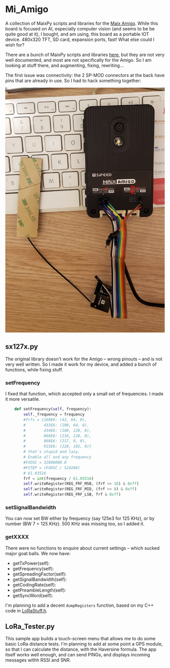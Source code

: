 # Mi_Amigo

A collection of MaixPy scripts and libraries for the [Maix Amigo](https://wiki.sipeed.com/soft/maixpy/en/develop_kit_board/maix_amigo.html). While this board is focused on AI, especially computer vision (and seems to be be quite good at it), I bought, and am using, this board as a portable IOT device. 480x320 TFT, SD card, expansion ports, fast! What else could I wish for?

There are a bunch of MaixPy scripts and libraries [here](https://github.com/sipeed/MaixPy_scripts), but they are not very well documented, and most are not specifically for the Amigo. So I am looking at stuff there, and augmenting, fixing, rewriting...

The first issue was connectivity: the 2 SP-MOD connectors at the back have pins that are already in use. So I had to hack something together:

![pinout](assets/LoRa_Module_SP-MOD.jpg)

## sx127x.py

The original library doesn't work for the Amigo – wrong pinouts – and is not very well written. So I made it work for my device, and added a bunch of functions, while fixing stuff.

### setFrequency

I fixed that function, which accepted only a small set of frequencies. I made it more versatile.

```python
    def setFrequency(self, frequency):
        self._frequency = frequency
        #frfs = {169E6: (42, 64, 0),
        #        433E6: (108, 64, 0),
        #        434E6: (108, 128, 0),
        #        866E6: (216, 128, 0),
        #        868E6: (217, 0, 0),
        #        915E6: (228, 192, 0)}
        # that's stupid and lazy.
        # Enable all and any frequency
        #FXOSC = 32000000.0
        #FSTEP = (FXOSC / 524288)
        # 61.03516
        frf = int(frequency / 61.03516)
        self.writeRegister(REG_FRF_MSB, (frf >> 16) & 0xff)
        self.writeRegister(REG_FRF_MID, (frf >> 8) & 0xff)
        self.writeRegister(REG_FRF_LSB, frf & 0xff)
```

### setSignalBandwidth

You can now set BW either by frequency (say 125e3 for 125 KHz), or by number (BW 7 = 125 KHz). 500 KHz was missing too, so I added it.

### getXXXX

There were no functions to enquire about current settings – which sucked major goat balls. We now have:

* getTxPower(self):
* getFrequency(self):
* getSpreadingFactor(self):
* getSignalBandwidth(self):
* getCodingRate(self):
* getPreambleLength(self):
* getSyncWord(self):

I'm planning to add a decent `dumpRegisters` function, based on my C++ code in [LoRaStuff.h](https://github.com/Kongduino/Lora_Stuff/blob/master/LoRa_Stuff.h#L143).

## LoRa_Tester.py

This sample app builds a touch-screen menu that allows me to do some basic LoRa distance tests. I'm planning to add at some point a GPS module, so that I can calculate the distance, with the Haversine formula. The app itself works well enough, and can send PINGs, and displays incoming messages withh RSSI and SNR.